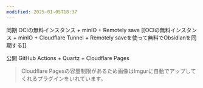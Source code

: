 ```yaml
---
modified: 2025-01-05T18:37
---
```


同期
OCIの無料インスタンス + minIO + Remotely save
[[OCIの無料インスタンス + minIO + Cloudflare Tunnel + Remotely saveを使って無料でObsidianを同期する]]

公開
GitHub Actions + Quartz + Cloudflare Pages

> Cloudflare Pagesの容量制限があるため画像はImgurに自動でアップしてくれるプラグインをいれています。



